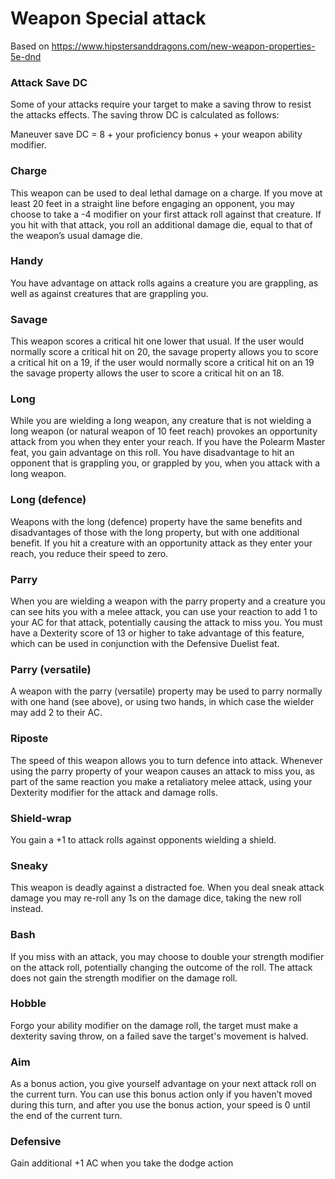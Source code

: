 # Weapon Special attack

Based on https://www.hipstersanddragons.com/new-weapon-properties-5e-dnd

### Attack Save DC 
Some of your attacks require your target to make a saving throw to resist the 
attacks effects. The saving throw DC is calculated as follows:

Maneuver save DC = 8 + your proficiency bonus + your weapon ability modifier.

### Charge
This weapon can be used to deal lethal damage on a charge. If you move at least
20 feet in a straight line before engaging an opponent, you may choose to take 
a -4 modifier on your first attack roll against that creature. If you hit with 
that attack, you roll an additional damage die, equal to that of the weapon’s 
usual damage die.

### Handy
You have advantage on attack rolls agains a creature you are grappling, as well
as against creatures that are grappling you.

### Savage
This weapon scores a critical hit one lower that usual. If the user would 
normally score a critical hit on 20, the savage property allows you to score a 
critical hit on a 19, if the user would normally score a critical hit on an 19
the savage property allows the user to score a critical hit on an 18.

### Long 
While you are wielding a long weapon, any creature that is not wielding a long weapon (or natural weapon of 10 feet reach) provokes an opportunity attack from you when they enter your reach. If you have the Polearm Master feat, you gain advantage on this roll. You have disadvantage to hit an opponent that is grappling you, or grappled by you, when you attack with a long weapon.

### Long (defence) 
Weapons with the long (defence) property have the same benefits and disadvantages of those with the long property, but with one additional benefit. If you hit a creature with an opportunity attack as they enter your reach, you reduce their speed to zero.

### Parry
When you are wielding a weapon with the parry property and a creature you can 
see hits you with a melee attack, you can use your reaction to add 1 to your AC 
for that attack, potentially causing the attack to miss you. You must have a 
Dexterity score of 13 or higher to take advantage of this feature, which can be 
used in conjunction with the Defensive Duelist feat.

### Parry (versatile)
A weapon with the parry (versatile) property may be used to parry normally with 
one hand (see above), or using two hands, in which case the wielder may add 2 
to their AC.

### Riposte
The speed of this weapon allows you to turn defence into attack. Whenever using 
the parry property of your weapon causes an attack to miss you, as part of the 
same reaction you make a retaliatory melee attack, using your Dexterity 
modifier for the attack and damage rolls.

### Shield-wrap
You gain a +1 to attack rolls against opponents wielding a shield.

### Sneaky
This weapon is deadly against a distracted foe. When you deal sneak attack 
damage you may re-roll any 1s on the damage dice, taking the new roll instead.

### Bash
If you miss with an attack, you may choose to double your strength modifier
on the attack roll, potentially changing the outcome of the roll. The attack
does not gain the strength modifier on the damage roll.

### Hobble
Forgo your ability modifier on the damage roll, the target must make a 
dexterity saving throw, on a failed save the target's movement is halved.

### Aim
As a bonus action, you give yourself advantage on your next attack roll on the 
current turn. You can use this bonus action only if you haven’t moved during 
this turn, and after you use the bonus action, your speed is 0 until the end of 
the current turn.

### Defensive
Gain additional +1 AC when you take the dodge action
